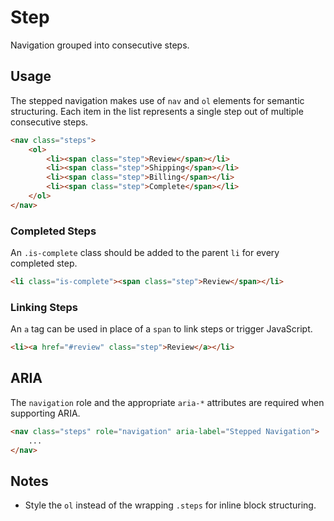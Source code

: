 # Step #

Navigation grouped into consecutive steps.

## Usage ##

The stepped navigation makes use of `nav` and `ol` elements for semantic structuring.
Each item in the list represents a single step out of multiple consecutive steps.

```html
<nav class="steps">
    <ol>
        <li><span class="step">Review</span></li>
        <li><span class="step">Shipping</span></li>
        <li><span class="step">Billing</span></li>
        <li><span class="step">Complete</span></li>
    </ol>
</nav>
```

### Completed Steps ###

An `.is-complete` class should be added to the parent `li` for every completed step.

```html
<li class="is-complete"><span class="step">Review</span></li>
```

### Linking Steps ###

An `a` tag can be used in place of a `span` to link steps or trigger JavaScript.

```html
<li><a href="#review" class="step">Review</a></li>
```

## ARIA ##

The `navigation` role and the appropriate `aria-*` attributes are required when supporting ARIA.

```html
<nav class="steps" role="navigation" aria-label="Stepped Navigation">
    ...
</nav>
```

## Notes ##

* Style the `ol` instead of the wrapping `.steps` for inline block structuring.